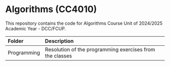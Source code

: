 # Algorithms (CC4010)
This repository contains the code for Algorithms Course Unit of 2024/2025 Academic Year - DCC/FCUP.

| Folder             | Description |
| :--------------------- | :---------------------------------------------------------------------------------------- |
| Programming               | Resolution of the programming exercises from the classes | 



